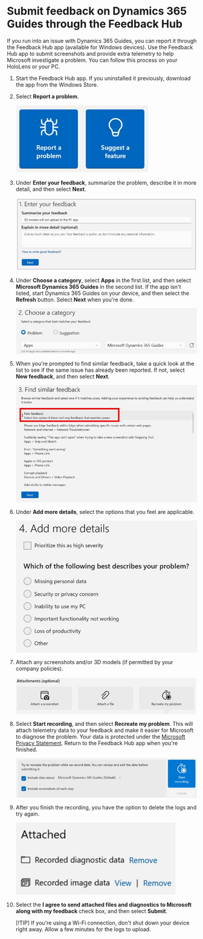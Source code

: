 # Submit feedback on Dynamics 365 Guides through the Feedback Hub

If you run into an issue with Dynamics 365 Guides, you can report it through the Feedback Hub app (available for Windows devices). Use the Feedback Hub app to submit screenshots and provide extra telemetry to help Microsoft investigate a problem. You can follow this process on your HoloLens or your PC.

1. Start the Feedback Hub app. If you uninstalled it previously, download the app from the Windows Store.

2. Select **Report a problem**.

    ![XXX.](media/submit-feedback-report-problem.jpg "XXX")

3. Under **Enter your feedback**, summarize the problem, describe it in more detail, and then select **Next**.

    ![XXX.](media/submit-feedback-enter-feedback.jpg "XXX")
    
4. Under **Choose a category**, select **Apps** in the first list, and then select **Microsoft Dynamics 365 Guides** in the second list. If the app isn't listed, start Dynamics 365 Guides on your device, and then select the **Refresh** button. Select **Next** when you're done. 

    ![XXX.](media/submit-feedback-choose-category.jpg "XXX")
 
5. When you're prompted to find similar feedback, take a quick look at the list to see if the same issue has already been reported. If not, select **New 
feedback**, and then select **Next**. 

   ![XXX.](media/submit-feedback-find-similar-feedback.jpg "XXX")

6. Under **Add more details**, select the options that you feel are applicable.

    ![XXX.](media/submit-feedback-add-details.jpg "XXX")

7. Attach any screenshots and/or 3D models (if permitted by your company policies).

    ![XXX.](media/submit-feedback-add-files.jpg "XXX")    

8. Select **Start recording**, and then select **Recreate my problem**. This will attach telemetry data to your feedback and make it easier for Microsoft 
to diagnose the problem. Your data is protected under the [Microsoft Privacy Statement](https://privacy.microsoft.com/privacystatement). 
Return to the Feedback Hub app when you're finished. 

    ![XXX.](media/submit-feedback-recording.jpg "XXX")

9. After you finish the recording, you have the option to delete  the logs and try again.   

    ![XXX.](media/submit-feedback-review-logs.jpg "XXX")  
    
10. Select the **I agree to send attached files and diagnostics to Microsoft along with my feedback** check box, and then select **Submit**.

    [!TIP]
    If you're using a Wi-Fi connection, don't shut down your device right away. Allow a few minutes for the logs to upload.

